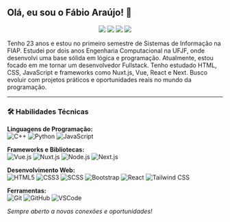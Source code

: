## Olá, eu sou o Fábio Araújo! 👋

<p align="center">
<a href="https://www.linkedin.com/in/dev-fabio-araujo"><img src="https://img.shields.io/badge/-Meu%20LinkedIn-0077B5?style=flat-square&logo=linkedin&logoColor=white"/></a>
<a href="mailto:devfabioaraujo@gmail.com"><img src="https://img.shields.io/badge/-Email-D14836?style=flat-square&logo=Gmail&logoColor=white"/></a>
<a href="https://wa.me/5532991646197"><img src="https://img.shields.io/badge/-Whatsapp-25D366?style=flat-square&logo=whatsapp&logoColor=white"/></a>
<a href="https://portfolio-fabio-araujo.vercel.app/"><img src="https://img.shields.io/badge/-Portfólio-000?style=flat-square&logo=vercel&logoColor=white"/></a>
</p>

Tenho 23 anos e estou no primeiro semestre de Sistemas de Informação na FIAP. Estudei por dois anos Engenharia Computacional na UFJF, onde desenvolvi uma base sólida em lógica e programação. Atualmente, estou focado em me tornar um desenvolvedor Fullstack. Tenho estudado HTML, CSS, JavaScript e frameworks como Nuxt.js, Vue, React e Next. Busco evoluir com projetos práticos e oportunidades reais no mundo da programação.

---

### 🛠 Habilidades Técnicas

**Linguagens de Programação:**  
![C++](https://img.shields.io/badge/-C++-00599C?style=flat&logo=cplusplus&logoColor=white)
![Python](https://img.shields.io/badge/-Python-3776AB?style=flat&logo=python&logoColor=white)
![JavaScript](https://img.shields.io/badge/-JavaScript-F7DF1E?style=flat&logo=javascript&logoColor=black)

**Frameworks e Bibliotecas:**  
![Vue.js](https://img.shields.io/badge/-Vue.js-4FC08D?style=flat&logo=vue.js&logoColor=white)
![Nuxt.js](https://img.shields.io/badge/-Nuxt.js-00C58E?style=flat&logo=nuxt.js&logoColor=white)
![Node.js](https://img.shields.io/badge/-Node.js-339933?style=flat&logo=node.js&logoColor=white)
![Next.js](https://img.shields.io/badge/-Next.js-000000?style=flat&logo=next.js&logoColor=white)

**Desenvolvimento Web:**  
![HTML5](https://img.shields.io/badge/-HTML5-E34F26?style=flat&logo=html5&logoColor=white)
![CSS3](https://img.shields.io/badge/-CSS3-1572B6?style=flat&logo=css3&logoColor=white)
![SCSS](https://img.shields.io/badge/-SCSS-CC6699?style=flat&logo=sass&logoColor=white)
![Bootstrap](https://img.shields.io/badge/-Bootstrap-7952B3?style=flat&logo=bootstrap&logoColor=white)
![React](https://img.shields.io/badge/-React-61DAFB?style=flat&logo=react&logoColor=black)
![Tailwind CSS](https://img.shields.io/badge/-Tailwind%20CSS-38B2AC?style=flat&logo=tailwind-css&logoColor=white)

**Ferramentas:**  
![Git](https://img.shields.io/badge/-Git-F05032?style=flat&logo=git&logoColor=white)
![GitHub](https://img.shields.io/badge/-GitHub-181717?style=flat&logo=github&logoColor=white)
![VSCode](https://img.shields.io/badge/-VSCode-007ACC?style=flat&logo=visual-studio-code&logoColor=white)

_Sempre aberto a novas conexões e oportunidades!_
